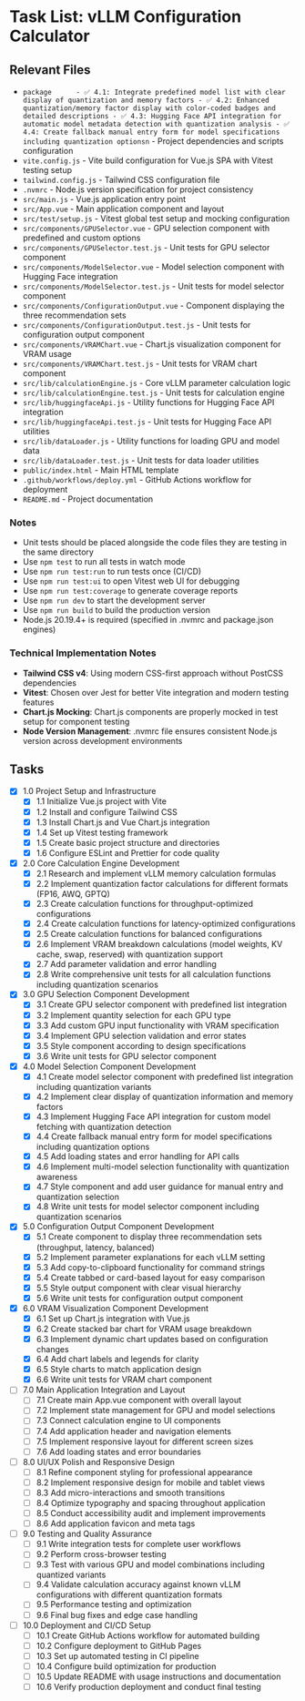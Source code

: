 # Task List: vLLM Configuration Calculator

## Relevant Files

- `package      - ✅ 4.1: Integrate predefined model list with clear display of quantization and memory factors
      - ✅ 4.2: Enhanced quantization/memory factor display with color-coded badges and detailed descriptions
      - ✅ 4.3: Hugging Face API integration for automatic model metadata detection with quantization analysis
      - ✅ 4.4: Create fallback manual entry form for model specifications including quantization optionsn` - Project dependencies and scripts configuration
- `vite.config.js` - Vite build configuration for Vue.js SPA with Vitest testing setup
- `tailwind.config.js` - Tailwind CSS configuration file
- `.nvmrc` - Node.js version specification for project consistency
- `src/main.js` - Vue.js application entry point
- `src/App.vue` - Main application component and layout
- `src/test/setup.js` - Vitest global test setup and mocking configuration
- `src/components/GPUSelector.vue` - GPU selection component with predefined and custom options
- `src/components/GPUSelector.test.js` - Unit tests for GPU selector component
- `src/components/ModelSelector.vue` - Model selection component with Hugging Face integration
- `src/components/ModelSelector.test.js` - Unit tests for model selector component
- `src/components/ConfigurationOutput.vue` - Component displaying the three recommendation sets
- `src/components/ConfigurationOutput.test.js` - Unit tests for configuration output component
- `src/components/VRAMChart.vue` - Chart.js visualization component for VRAM usage
- `src/components/VRAMChart.test.js` - Unit tests for VRAM chart component
- `src/lib/calculationEngine.js` - Core vLLM parameter calculation logic
- `src/lib/calculationEngine.test.js` - Unit tests for calculation engine
- `src/lib/huggingfaceApi.js` - Utility functions for Hugging Face API integration
- `src/lib/huggingfaceApi.test.js` - Unit tests for Hugging Face API utilities
- `src/lib/dataLoader.js` - Utility functions for loading GPU and model data
- `src/lib/dataLoader.test.js` - Unit tests for data loader utilities
- `public/index.html` - Main HTML template
- `.github/workflows/deploy.yml` - GitHub Actions workflow for deployment
- `README.md` - Project documentation

### Notes

- Unit tests should be placed alongside the code files they are testing in the same directory
- Use `npm test` to run all tests in watch mode
- Use `npm run test:run` to run tests once (CI/CD)
- Use `npm run test:ui` to open Vitest web UI for debugging
- Use `npm run test:coverage` to generate coverage reports
- Use `npm run dev` to start the development server
- Use `npm run build` to build the production version
- Node.js 20.19.4+ is required (specified in .nvmrc and package.json engines)

### Technical Implementation Notes

- **Tailwind CSS v4**: Using modern CSS-first approach without PostCSS dependencies
- **Vitest**: Chosen over Jest for better Vite integration and modern testing features
- **Chart.js Mocking**: Chart.js components are properly mocked in test setup for component testing
- **Node Version Management**: .nvmrc file ensures consistent Node.js version across development environments

## Tasks

- [x] 1.0 Project Setup and Infrastructure
  - [x] 1.1 Initialize Vue.js project with Vite
  - [x] 1.2 Install and configure Tailwind CSS
  - [x] 1.3 Install Chart.js and Vue Chart.js integration
  - [x] 1.4 Set up Vitest testing framework
  - [x] 1.5 Create basic project structure and directories
  - [x] 1.6 Configure ESLint and Prettier for code quality
- [x] 2.0 Core Calculation Engine Development
  - [x] 2.1 Research and implement vLLM memory calculation formulas
  - [x] 2.2 Implement quantization factor calculations for different formats (FP16, AWQ, GPTQ)
  - [x] 2.3 Create calculation functions for throughput-optimized configurations
  - [x] 2.4 Create calculation functions for latency-optimized configurations
  - [x] 2.5 Create calculation functions for balanced configurations
  - [x] 2.6 Implement VRAM breakdown calculations (model weights, KV cache, swap, reserved) with quantization support
  - [x] 2.7 Add parameter validation and error handling
  - [x] 2.8 Write comprehensive unit tests for all calculation functions including quantization scenarios
- [x] 3.0 GPU Selection Component Development
  - [x] 3.1 Create GPU selector component with predefined list integration
  - [x] 3.2 Implement quantity selection for each GPU type
  - [x] 3.3 Add custom GPU input functionality with VRAM specification
  - [x] 3.4 Implement GPU selection validation and error states
  - [x] 3.5 Style component according to design specifications
  - [x] 3.6 Write unit tests for GPU selector component
- [x] 4.0 Model Selection Component Development
  - [x] 4.1 Create model selector component with predefined list integration including quantization variants
  - [x] 4.2 Implement clear display of quantization information and memory factors
  - [x] 4.3 Implement Hugging Face API integration for custom model fetching with quantization detection
  - [x] 4.4 Create fallback manual entry form for model specifications including quantization options
  - [x] 4.5 Add loading states and error handling for API calls
  - [x] 4.6 Implement multi-model selection functionality with quantization awareness
  - [x] 4.7 Style component and add user guidance for manual entry and quantization selection
  - [x] 4.8 Write unit tests for model selector component including quantization scenarios
- [x] 5.0 Configuration Output Component Development
  - [x] 5.1 Create component to display three recommendation sets (throughput, latency, balanced)
  - [x] 5.2 Implement parameter explanations for each vLLM setting
  - [x] 5.3 Add copy-to-clipboard functionality for command strings
  - [x] 5.4 Create tabbed or card-based layout for easy comparison
  - [x] 5.5 Style output component with clear visual hierarchy
  - [x] 5.6 Write unit tests for configuration output component
- [x] 6.0 VRAM Visualization Component Development
  - [x] 6.1 Set up Chart.js integration with Vue.js
  - [x] 6.2 Create stacked bar chart for VRAM usage breakdown
  - [x] 6.3 Implement dynamic chart updates based on configuration changes
  - [x] 6.4 Add chart labels and legends for clarity
  - [x] 6.5 Style charts to match application design
  - [x] 6.6 Write unit tests for VRAM chart component
- [ ] 7.0 Main Application Integration and Layout
  - [ ] 7.1 Create main App.vue component with overall layout
  - [ ] 7.2 Implement state management for GPU and model selections
  - [ ] 7.3 Connect calculation engine to UI components
  - [ ] 7.4 Add application header and navigation elements
  - [ ] 7.5 Implement responsive layout for different screen sizes
  - [ ] 7.6 Add loading states and error boundaries
- [ ] 8.0 UI/UX Polish and Responsive Design
  - [ ] 8.1 Refine component styling for professional appearance
  - [ ] 8.2 Implement responsive design for mobile and tablet views
  - [ ] 8.3 Add micro-interactions and smooth transitions
  - [ ] 8.4 Optimize typography and spacing throughout application
  - [ ] 8.5 Conduct accessibility audit and implement improvements
  - [ ] 8.6 Add application favicon and meta tags
- [ ] 9.0 Testing and Quality Assurance
  - [ ] 9.1 Write integration tests for complete user workflows
  - [ ] 9.2 Perform cross-browser testing
  - [ ] 9.3 Test with various GPU and model combinations including quantized variants
  - [ ] 9.4 Validate calculation accuracy against known vLLM configurations with different quantization formats
  - [ ] 9.5 Performance testing and optimization
  - [ ] 9.6 Final bug fixes and edge case handling
- [ ] 10.0 Deployment and CI/CD Setup
  - [ ] 10.1 Create GitHub Actions workflow for automated building
  - [ ] 10.2 Configure deployment to GitHub Pages
  - [ ] 10.3 Set up automated testing in CI pipeline
  - [ ] 10.4 Configure build optimization for production
  - [ ] 10.5 Update README with usage instructions and documentation
  - [ ] 10.6 Verify production deployment and conduct final testing
